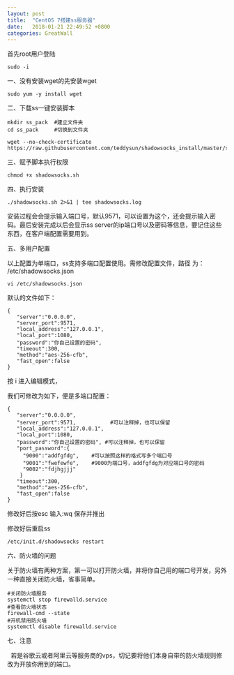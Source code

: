 ```yaml
---
layout: post
title:  "CentOS 7搭建ss服务器"
date:   2018-01-21 22:49:52 +0800
categories: GreatWall
---
```

首先root用户登陆
```
sudo -i
```
一、没有安装wget的先安装wget
```
sudo yum -y install wget
```
二、下载ss一键安装脚本
```
mkdir ss_pack  #建立文件夹 
cd ss_pack     #切换到文件夹

wget --no-check-certificate https://raw.githubusercontent.com/teddysun/shadowsocks_install/master/shadowsocks.sh
```
三、赋予脚本执行权限
```
chmod +x shadowsocks.sh
```
四、执行安装
```
./shadowsocks.sh 2>&1 | tee shadowsocks.log
```
安装过程会会提示输入端口号，默认9571，可以设置为这个，还会提示输入密码。最后安装完成以后会显示ss server的ip端口号以及密码等信息，要记住这些东西，在客户端配置需要用到。

五、多用户配置

以上配置为单端口，ss支持多端口配置使用。需修改配置文件，路径 为： /etc/shadowsocks.json
```
vi /etc/shadowsocks.json
```
默认的文件如下：
```
{
   "server":"0.0.0.0",
   "server_port":9571,
   "local_address":"127.0.0.1",
   "local_port":1080,
   "password":"你自己设置的密码",
   "timeout":300,
   "method":"aes-256-cfb",
   "fast_open":false
}
```
按 i 进入编辑模式，

我们可修改为如下，便是多端口配置：
```
{
   "server":"0.0.0.0",
   "server_port":9571,           #可以注释掉，也可以保留
   "local_address":"127.0.0.1",
   "local_port":1080,
   "password":"你自己设置的密码", #可以注释掉，也可以保留
   "port_password":{
     "9000":"addfgfdg",    #可以按照这样的格式写多个端口号
     "9001":"fwefewfe",    #9000为端口号，addfgfdg为对应端口号的密码
     "9002":"fdjhgjjj"
    }
   "timeout":300,
   "method":"aes-256-cfb",
   "fast_open":false
}
```
修改好后按esc 输入:wq 保存并推出

修改好后重启ss 
```
/etc/init.d/shadowsocks restart
```
六、防火墙的问题

关于防火墙有两种方案，第一可以打开防火墙，并将你自己用的端口号开发，另外一种直接关闭防火墙，省事简单。
```
#关闭防火墙服务
systemctl stop firewalld.service
#查看防火墙状态
firewall-cmd --state
#开机禁用防火墙
systemctl disable firewalld.service
```
七、注意

  若是谷歌云或者阿里云等服务商的vps，切记要将他们本身自带的防火墙规则修改为开放你用到的端口。